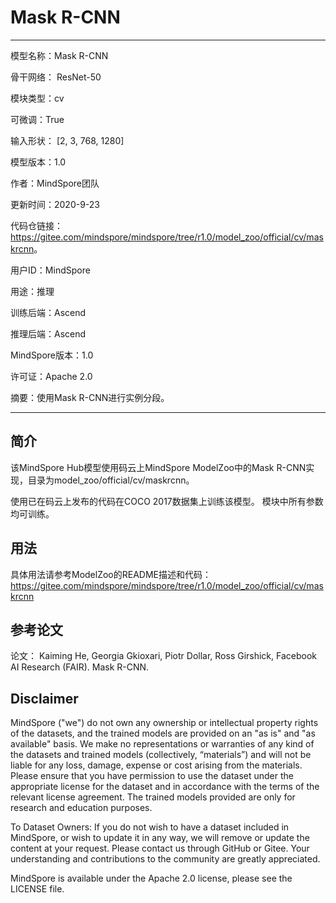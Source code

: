 # Mask R-CNN

---

模型名称：Mask R-CNN

骨干网络： ResNet-50

模块类型：cv

可微调：True

输入形状： [2, 3, 768, 1280]

模型版本：1.0

作者：MindSpore团队

更新时间：2020-9-23

代码仓链接：<https://gitee.com/mindspore/mindspore/tree/r1.0/model_zoo/official/cv/maskrcnn>。

用户ID：MindSpore

用途：推理

训练后端：Ascend

推理后端：Ascend

MindSpore版本：1.0

许可证：Apache 2.0

摘要：使用Mask R-CNN进行实例分段。

---

## 简介

该MindSpore Hub模型使用码云上MindSpore ModelZoo中的Mask R-CNN实现，目录为model_zoo/official/cv/maskrcnn。

使用已在码云上发布的代码在COCO 2017数据集上训练该模型。
模块中所有参数均可训练。

## 用法

具体用法请参考ModelZoo的README描述和代码：
<https://gitee.com/mindspore/mindspore/tree/r1.0/model_zoo/official/cv/maskrcnn>

## 参考论文

论文： Kaiming He, Georgia Gkioxari, Piotr Dollar, Ross Girshick, Facebook AI Research (FAIR). Mask R-CNN.

## Disclaimer

MindSpore ("we") do not own any ownership or intellectual property rights of the datasets, and the trained models are provided on an "as is" and "as available" basis. We make no representations or warranties of any kind of the datasets and trained models (collectively, “materials”) and will not be liable for any loss, damage, expense or cost arising from the materials. Please ensure that you have permission to use the dataset under the appropriate license for the dataset and in accordance with the terms of the relevant license agreement. The trained models provided are only for research and education purposes.

To Dataset Owners: If you do not wish to have a dataset included in MindSpore, or wish to update it in any way, we will remove or update the content at your request. Please contact us through GitHub or Gitee. Your understanding and contributions to the community are greatly appreciated.

MindSpore is available under the Apache 2.0 license, please see the LICENSE file.